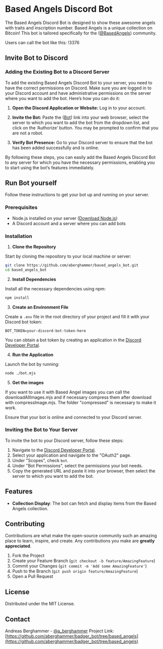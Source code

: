 # Based Angels Discord Bot

The Based Angels Discord Bot is designed to show these awesome angels with traits and inscription number.
Based Angels is a unique collection on Bitcoin!
This bot is tailored specifically for the ([@BasedAngels](https://twitter.com/BasedAngelsBtc)) community.

Users can call the bot like this: !3376

## Invite Bot to Discord

### Adding the Existing Bot to a Discord Server

To add the existing Based Angels Discord Bot to your server, you need to have the correct permissions on Discord. Make sure you are logged in to your Discord account and have administrative permissions on the server where you want to add the bot. Here’s how you can do it:

1. **Open the Discord Application or Website:** Log in to your account.

2. **Invite the Bot:** Paste the ([Bot](https://discord.com/oauth2/authorize?client_id=1293881398129725460&permissions=117760&integration_type=0&scope=bot)) link into your web browser, select the server to which you want to add the bot from the dropdown list, and click on the ‘Authorize’ button. You may be prompted to confirm that you are not a robot.

3. **Verify Bot Presence:** Go to your Discord server to ensure that the bot has been added successfully and is online.

By following these steps, you can easily add the Based Angels Discord Bot to any server for which you have the necessary permissions, enabling you to start using the bot’s features immediately.

## Run Bot yourself

Follow these instructions to get your bot up and running on your server.

### Prerequisites

- Node.js installed on your server ([Download Node.js](https://nodejs.org/))
- A Discord account and a server where you can add bots

### Installation

1. **Clone the Repository**

Start by cloning the repository to your local machine or server:

```bash
git clone https://github.com/aberghammer/based_angels_bot.git
cd based_angels_bot
```

2. **Install Dependencies**

Install all the necessary dependencies using npm:

```bash
npm install
```

3. **Create an Environment File**

Create a `.env` file in the root directory of your project and fill it with your Discord bot token:

```
BOT_TOKEN=your-discord-bot-token-here
```

You can obtain a bot token by creating an application in the [Discord Developer Portal](https://discord.com/developers/applications).

4. **Run the Application**

Launch the bot by running:

```bash
node ./bot.mjs
```

5. **Get the images**

If you want to use it with Based Angel images you can call the downloadAllImages.mjs and if necessary compress them after download with compressImage.mjs.
The folder "compressed" is necessary to make it work.

Ensure that your bot is online and connected to your Discord server.

### Inviting the Bot to Your Server

To invite the bot to your Discord server, follow these steps:

1. Navigate to the [Discord Developer Portal](https://discord.com/developers/applications).
2. Select your application and navigate to the "OAuth2" page.
3. Under "Scopes", check `bot`.
4. Under "Bot Permissions", select the permissions your bot needs.
5. Copy the generated URL and paste it into your browser, then select the server to which you want to add the bot.

## Features

- **Collection Display**: The bot can fetch and display items from the Based Angels collection.

## Contributing

Contributions are what make the open-source community such an amazing place to learn, inspire, and create. Any contributions you make are **greatly appreciated**.

1. Fork the Project
2. Create your Feature Branch (`git checkout -b feature/AmazingFeature`)
3. Commit your Changes (`git commit -m 'Add some AmazingFeature'`)
4. Push to the Branch (`git push origin feature/AmazingFeature`)
5. Open a Pull Request

## License

Distributed under the MIT License.

## Contact

Andreas Berghammer - [@a_berghammer](https://twitter.com/a_berghammer)
Project Link: [https://github.com/aberghammer/badger_bot/tree/based_angels](https://github.com/aberghammer/badger_bot/tree/based_angels)

